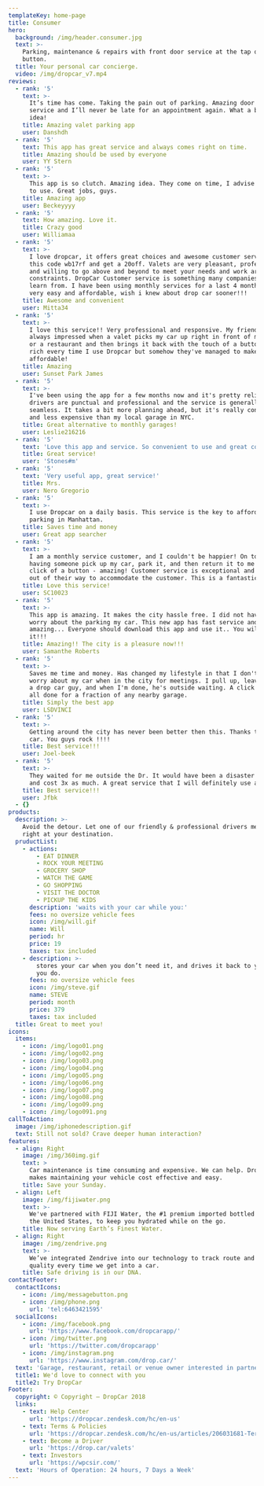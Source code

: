 ```yaml
---
templateKey: home-page
title: Consumer
hero:
  background: /img/header.consumer.jpg
  text: >-
    Parking, maintenance & repairs with front door service at the tap of a
    button.
  title: Your personal car concierge.
  video: /img/dropcar_v7.mp4
reviews:
  - rank: '5'
    text: >-
      It’s time has come. Taking the pain out of parking. Amazing door to door
      service and I’ll never be late for an appointment again. What a brilliant
      idea!
    title: Amazing valet parking app
    user: Danshdh
  - rank: '5'
    text: This app has great service and always comes right on time.
    title: Amazing should be used by everyone
    user: YY Stern
  - rank: '5'
    text: >-
      This app is so clutch. Amazing idea. They come on time, I advise everyone
      to use. Great jobs, guys.
    title: Amazing app
    user: Beckeyyyy
  - rank: '5'
    text: How amazing. Love it.
    title: Crazy good
    user: Williamaa
  - rank: '5'
    text: >-
      I love dropcar, it offers great choices and awesome customer service. Use
      this code wb17rf and get a 20off. Valets are very pleasant, professional
      and willing to go above and beyond to meet your needs and work around your
      constraints. DropCar Customer service is something many companies should
      learn from. I have been using monthly services for a last 4 month, it is
      very easy and affordable, wish i knew about drop car sooner!!!
    title: Awesome and convenient
    user: Mitta34
  - rank: '5'
    text: >-
      I love this service!! Very professional and responsive. My friends are
      always impressed when a valet picks my car up right in front of my office
      or a restaurant and then brings it back with the touch of a button. I feel
      rich every time I use Dropcar but somehow they've managed to make it
      affordable! 
    title: Amazing
    user: Sunset Park James
  - rank: '5'
    text: >-
      I've been using the app for a few months now and it's pretty reliable! The
      drivers are punctual and professional and the service is generally
      seamless. It takes a bit more planning ahead, but it's really convenient
      and less expensive than my local garage in NYC.
    title: Great alternative to monthly garages!
    user: Leslie216216
  - rank: '5'
    text: 'Love this app and service. So convenient to use and great communication! '
    title: Great service!
    user: 'Stones#m'
  - rank: '5'
    text: 'Very useful app, great service!'
    title: Mrs.
    user: Nero Gregorio
  - rank: '5'
    text: >-
      I use Dropcar on a daily basis. This service is the key to affordable
      parking in Manhattan.
    title: Saves time and money
    user: Great app searcher
  - rank: '5'
    text: >-
      I am a monthly service customer, and I couldn't be happier! On top of
      having someone pick up my car, park it, and then return it to me at the
      click of a button - amazing! Customer service is exceptional and they go
      out of their way to accommodate the customer. This is a fantastic company!
    title: Love this service!
    user: SC10023
  - rank: '5'
    text: >-
      This app is amazing. It makes the city hassle free. I did not have to
      worry about the parking my car. This new app has fast service and is
      amazing... Everyone should download this app and use it.. You will love
      it!!!
    title: Amazing!! The city is a pleasure now!!!
    user: Samanthe Roberts
  - rank: '5'
    text: >-
      Saves me time and money. Has changed my lifestyle in that I don't have to
      worry about my car when in the city for meetings. I pull up, leave it with
      a drop car guy, and when I'm done, he's outside waiting. A click and it's
      all done for a fraction of any nearby garage.
    title: Simply the best app
    user: LSDVINCI
  - rank: '5'
    text: >-
      Getting around the city has never been better then this. Thanks to drop
      car. You guys rock !!!!
    title: Best service!!!
    user: Joel-beek
  - rank: '5'
    text: >-
      They waited for me outside the Dr. It would have been a disaster to park
      and cost 3x as much. A great service that I will definitely use again!!!
    title: Best service!!!
    user: Jfbk
  - {}
products:
  description: >-
    Avoid the detour. Let one of our friendly & professional drivers meet you
    right at your destination.
  pruductList:
    - actions:
        - EAT DINNER
        - ROCK YOUR MEETING
        - GROCERY SHOP
        - WATCH THE GAME
        - GO SHOPPING
        - VISIT THE DOCTOR
        - PICKUP THE KIDS
      description: 'waits with your car while you:'
      fees: no oversize vehicle fees
      icon: /img/will.gif
      name: Will
      period: hr
      price: 19
      taxes: tax included
    - description: >-
        stores your car when you don’t need it, and drives it back to you when
        you do.
      fees: no oversize vehicle fees
      icon: /img/steve.gif
      name: STEVE
      period: month
      price: 379
      taxes: tax included
  title: Great to meet you!
icons:
  items:
    - icon: /img/logo01.png
    - icon: /img/logo02.png
    - icon: /img/logo03.png
    - icon: /img/logo04.png
    - icon: /img/logo05.png
    - icon: /img/logo06.png
    - icon: /img/logo07.png
    - icon: /img/logo08.png
    - icon: /img/logo09.png
    - icon: /img/logo091.png
callToAction:
  image: /img/iphonedescription.gif
  text: Still not sold? Crave deeper human interaction?
features:
  - align: Right
    image: /img/360img.gif
    text: >
      Car maintenance is time consuming and expensive. We can help. DropCar 360
      makes maintaining your vehicle cost effective and easy.
    title: Save your Sunday.
  - align: Left
    image: /img/fijiwater.png
    text: >-
      We've partnered with FIJI Water, the #1 premium imported bottled water in
      the United States, to keep you hydrated while on the go.
    title: Now serving Earth’s Finest Water.
  - align: Right
    image: /img/zendrive.png
    text: >-
      We’ve integrated Zendrive into our technology to track route and drive
      quality every time we get into a car.
    title: Safe driving is in our DNA.
contactFooter:
  contactIcons:
    - icon: /img/messagebutton.png
    - icon: /img/phone.png
      url: 'tel:6463421595'
  socialIcons:
    - icon: /img/facebook.png
      url: 'https://www.facebook.com/dropcarapp/'
    - icon: /img/twitter.png
      url: 'https://twitter.com/dropcarapp'
    - icon: /img/instagram.png
      url: 'https://www.instagram.com/drop.car/'
  text: 'Garage, restaurant, retail or venue owner interested in partnering?'
  title1: We'd love to connect with you
  title2: Try DropCar
Footer:
  copyright: © Copyright – DropCar 2018
  links:
    - text: Help Center
      url: 'https://dropcar.zendesk.com/hc/en-us'
    - text: Terms & Policies
      url: 'https://dropcar.zendesk.com/hc/en-us/articles/206031681-Terms-Conditions'
    - text: Become a Driver
      url: 'https://drop.car/valets'
    - text: Investors
      url: 'https://wpcsir.com/'
  text: 'Hours of Operation: 24 hours, 7 Days a Week'
---
```


